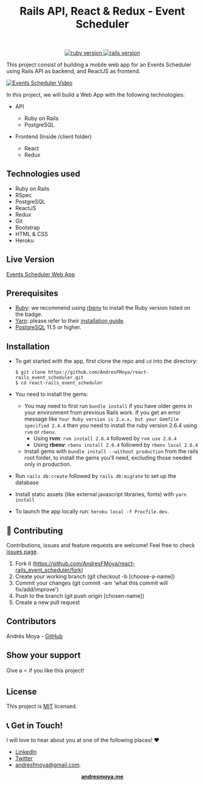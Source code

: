 <p>
  <h1 align="center">Rails API, React & Redux - Event Scheduler</h1>
</p>
<br>
<p align="center">
  <a href="https://www.ruby-lang.org/en/">
    <img src="https://img.shields.io/badge/Ruby-v2.6.5-brightgreen.svg" alt="ruby version">
  </a>
  <a href="http://rubyonrails.org/">
    <img src="https://img.shields.io/badge/Rails-v6.0.2.1-brightgreen.svg" alt="rails version">
  </a>
</p>

This project consist of building a mobile web app for an Events Scheduler using Rails API as backend, and ReactJS as frontend. 

[![Events Scheduler Video](https://img.youtube.com/vi/YYvNv9WAFgM/0.jpg)](https://www.youtube.com/watch?v=YYvNv9WAFgM)

In this project, we will build a Web App with the following technologies:
- API
  - Ruby on Rails
  - PostgreSQL

- Frontend (Inside /client folder)
  - React
  - Redux

## Technologies used

- Ruby on Rails
- RSpec
- PostgreSQL
- ReactJS
- Redux
- Git
- Bootstrap
- HTML & CSS
- Heroku

## Live Version
[Events Scheduler Web App](https://rocky-reef-66767.herokuapp.com)

## Prerequisites

- [Ruby](https://www.ruby-lang.org/en/): we recommend using
  [rbenv](https://github.com/rbenv/rbenv) to install the Ruby version listed on
  the badge.
- [Yarn](https://yarnpkg.com/): please refer to their
  [installation guide](https://yarnpkg.com/en/docs/install).
- [PostgreSQL](https://www.postgresql.org/) 11.5 or higher.

## Installation
- To get started with the app, first clone the repo and `cd` into the directory:
  
  ```
  $ git clone https://github.com/AndresFMoya/react-rails_event_scheduler.git
  $ cd react-rails_event_scheduler
  ```
- You need to install the gems:
   - You may need to first run `bundle install` if you have older gems in your environment from previous Rails work. If you get an error message like `Your Ruby version is 2.x.x, but your Gemfile specified 2.4.4` then you need to install the ruby version 2.6.4 using `rvm` or `rbenv`.
     - Using **rvm**: `rvm install 2.6.4` followed by `rvm use 2.6.4`
     - Using **rbenv**: `rbenv install 2.6.4` followed by `rbenv local 2.6.4`
   - Install gems with `bundle install --without production` from the rails root folder, to install the gems you'll need, excluding those needed only in production.
- Run `rails db:create` followed by `rails db:migrate` to set up the database
- Install static assets (like external javascript libraries, fonts) with `yarn install`    
- To launch the app locally run: `heroku local -f Procfile.dev`.

## 🤝 Contributing

Contributions, issues and feature requests are welcome! Feel free to check [issues page](https://github.com/AndresFMoya/react-rails_event_scheduler/issues).

1. Fork it (https://github.com/AndresFMoya/react-rails_event_scheduler/fork)
2. Create your working branch (git checkout -b [choose-a-name])
3. Commit your changes (git commit -am 'what this commit will fix/add/improve')
4. Push to the branch (git push origin [chosen-name])
5. Create a new pull request


## Contributors

Andrés Moya - [GitHub](https://github.com/andresfmoya)

## Show your support

Give a ⭐️ if you like this project!

## License

This project is [MIT](https://github.com/AndresFMoya/react-rails_event_scheduler/blob/develop/LICENSE) licensed.

## 📞 Get in Touch!
I will love to hear about you at one of the following places! :heart:

- [LinkedIn](https://www.linkedin.com/in/andres-f-moya/)
- [Twitter](https://www.twitter.com/andmedev/) 
- <andresfmoya@gmail.com>.

<p align="center">
  <strong>
    <a href="https://andresmoya.me">andresmoya.me</a>
</strong>
</p>
